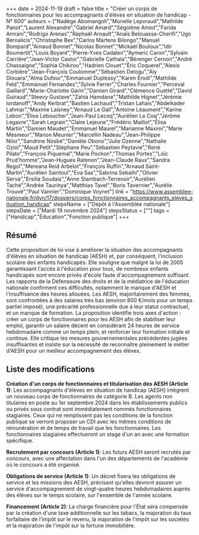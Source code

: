 +++
date = 2024-11-19
draft = false
title = "Créer un corps de fonctionnaires pour les accompagnants d'élèves en situation de handicap - N° 600"
auteurs = ["Nadège Abomangoli","Murielle Lepvraud","Mathilde Panot","Laurent Alexandre","Gabriel Amard","Ségolène Amiot","Farida Amrani","Rodrigo Arenas","Raphaël Arnault","Anaïs Belouassa-Cherifi","Ugo Bernalicis","Christophe Bex","Carlos Martens Bilongo","Manuel Bompard","Arnaud Bonnet","Nicolas Bonnet","Mickaël Bouloux","Idir Boumertit","Louis Boyard","Pierre-Yves Cadalen","Aymeric Caron","Sylvain Carrière","Jean-Victor Castor","Gabrielle Cathala","Bérenger Cernon","André Chassaigne","Sophia Chikirou","Hadrien Clouet","Éric Coquerel","Alexis Corbière","Jean-François Coulomme","Sébastien Delogu","Aly Diouara","Alma Dufour","Emmanuel Duplessy","Karen Erodi","Mathilde Feld","Emmanuel Fernandes","Sylvie Ferrer","Charles Fournier","Perceval Gaillard","Marie-Charlotte Garin","Damien Girard","Clémence Guetté","David Guiraud","Steevy Gustave","Zahia Hamdane","Mathilde Hignet","Jérémie Iordanoff","Andy Kerbrat","Bastien Lachaud","Tristan Lahais","Abdelkader Lahmar","Maxime Laisney","Arnaud Le Gall","Antoine Léaument","Karine Lebon","Élise Leboucher","Jean-Paul Lecoq","Aurélien Le Coq","Jérôme Legavre","Sarah Legrain","Claire Lejeune","Frédéric Maillot","Élisa Martin","Damien Maudet","Emmanuel Maurel","Marianne Maximi","Marie Mesmeur","Manon Meunier","Marcellin Nadeau","Jean-Philippe Nilor","Sandrine Nosbé","Danièle Obono","Julie Ozenne","Nathalie Oziol","Maud Petit","Stéphane Peu","Sébastien Peytavie","René Pilato","François Piquemal","Marie Pochon","Thomas Portes","Loïc Prud’homme","Jean-Hugues Ratenon","Jean-Claude Raux","Sandra Regol","Mereana Reid Arbelot","François Ruffin","Arnaud Saint-Martin","Aurélien Saintoul","Eva Sas","Sabrina Sebaihi","Olivier Serva","Ersilia Soudais","Anne Stambach-Terrenoir","Aurélien Taché","Andrée Taurinya","Matthias Tavel","Boris Tavernier","Aurélie Trouvé","Paul Vannier","Dominique Voynet"]
link = "https://www.assemblee-nationale.fr/dyn/17/dossiers/corps_fonctionnaires_accompagnants_eleves_situation_handicap"
stepsName = ["Dépôt à l'Assemblée nationale"]
stepsDate = ["Mardi 19 novembre 2024"]
stepsStatus = [""]
tags = ["Handicap","Éducation","Fonction publique"]
+++

## Résumé

Cette proposition de loi vise à améliorer la situation des accompagnants d'élèves en situation de handicap (AESH) et, par conséquent, l'inclusion scolaire des enfants handicapés. Elle souligne que malgré la loi de 2005 garantissant l'accès à l'éducation pour tous, de nombreux enfants handicapés sont encore privés d'école faute d'accompagnement suffisant. Les rapports de la Défenseure des droits et de la médiatrice de l'éducation nationale confirment ces difficultés, notamment le manque d'AESH et l'insuffisance des heures allouées. Les AESH, majoritairement des femmes, sont confrontées à des salaires très bas (environ 800 €/mois pour un temps partiel imposé), une précarité professionnelle due à leur statut contractuel, et un manque de formation. La proposition identifie trois axes d'action : créer un corps de fonctionnaires pour les AESH afin de stabiliser leur emploi, garantir un salaire décent en considérant 24 heures de service hebdomadaire comme un temps plein, et renforcer leur formation initiale et continue. Elle critique les mesures gouvernementales précédentes jugées insuffisantes et insiste sur la nécessité de reconnaître pleinement le métier d'AESH pour un meilleur accompagnement des élèves.

## Liste des modifications

**Création d'un corps de fonctionnaires et titularisation des AESH (Article 1)**: Les accompagnants d'élèves en situation de handicap (AESH) intègrent un nouveau corps de fonctionnaires de catégorie B. Les agents non titulaires en poste au 1er septembre 2024 dans les établissements publics ou privés sous contrat sont immédiatement nommés fonctionnaires stagiaires. Ceux qui ne remplissent pas les conditions de la fonction publique se verront proposer un CDI avec les mêmes conditions de rémunération et de temps de travail que les fonctionnaires. Les fonctionnaires stagiaires effectueront un stage d'un an avec une formation spécifique.

**Recrutement par concours (Article 1)**: Les futurs AESH seront recrutés par concours, avec une affectation dans l'un des départements de l'académie où le concours a été organisé.

**Obligations de service (Article 1)**: Un décret fixera les obligations de service et les missions des AESH, précisant qu'elles devront assurer un service d'accompagnement de vingt-quatre heures hebdomadaires auprès des élèves sur le temps scolaire, sur l'ensemble de l'année scolaire.

**Financement (Article 2)**: La charge financière pour l'État sera compensée par la création d'une taxe additionnelle sur les tabacs, la majoration du taux forfaitaire de l'impôt sur le revenu, la majoration de l'impôt sur les sociétés et la majoration de l'impôt sur la fortune immobilière.

